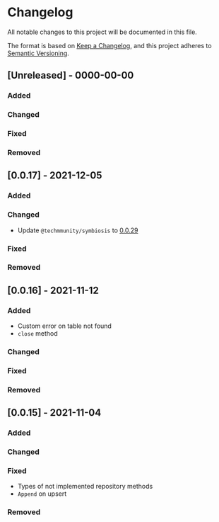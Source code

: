 # Changelog

All notable changes to this project will be documented in this file.

The format is based on [Keep a Changelog](https://keepachangelog.com/en/1.0.0/),
and this project adheres to [Semantic Versioning](https://semver.org/spec/v2.0.0.html).

## [Unreleased] - 0000-00-00

### Added

### Changed

### Fixed

### Removed

## [0.0.17] - 2021-12-05

### Added

### Changed

- Update `@techmmunity/symbiosis` to [0.0.29](https://github.com/techmmunity-symbiosis/symbiosis/blob/master/CHANGELOG.md#0029---2021-12-05)

### Fixed

### Removed

## [0.0.16] - 2021-11-12

### Added

- Custom error on table not found
- `close` method

### Changed

### Fixed

### Removed

## [0.0.15] - 2021-11-04

### Added

### Changed

### Fixed

- Types of not implemented repository methods
- `Append` on upsert

### Removed
